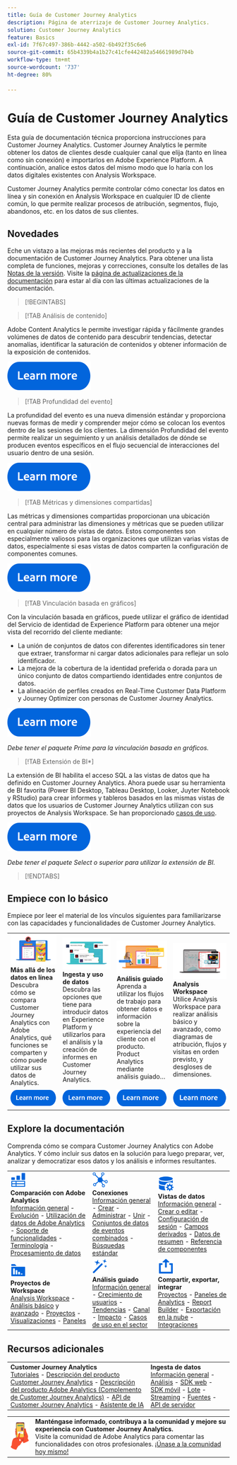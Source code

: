 ```yaml
---
title: Guía de Customer Journey Analytics
description: Página de aterrizaje de Customer Journey Analytics.
solution: Customer Journey Analytics
feature: Basics
exl-id: 7f67c497-386b-4442-a502-6b492f35c6e6
source-git-commit: 65b4339b4a1b27c41cfe442482a54661989d704b
workflow-type: tm+mt
source-wordcount: '737'
ht-degree: 80%

---
```


# Guía de Customer Journey Analytics

Esta guía de documentación técnica proporciona instrucciones para Customer Journey Analytics. Customer Journey Analytics le permite obtener los datos de clientes desde cualquier canal que elija (tanto en línea como sin conexión) e importarlos en Adobe Experience Platform. A continuación, analice estos datos del mismo modo que lo haría con los datos digitales existentes con Analysis Workspace.

Customer Journey Analytics permite controlar cómo conectar los datos en línea y sin conexión en Analysis Workspace en cualquier ID de cliente común, lo que permite realizar procesos de atribución, segmentos, flujo, abandonos, etc. en los datos de sus clientes.

## Novedades

Eche un vistazo a las mejoras más recientes del producto y a la documentación de Customer Journey Analytics. Para obtener una lista completa de funciones, mejoras y correcciones, consulte los detalles de las [Notas de la versión](../release-notes/latest.md). Visite la [página de actualizaciones de la documentación](../release-notes/doc-changes.md) para estar al día con las últimas actualizaciones de la documentación.

>[!BEGINTABS]

>[!TAB Análisis de contenido]

Adobe Content Analytics le permite investigar rápida y fácilmente grandes volúmenes de datos de contenido para descubrir tendencias, detectar anomalías, identificar la saturación de contenidos y obtener información de la exposición de contenidos.

[![imagen](assets/learn-more-button.svg)](/help/content-analytics/content-analytics.md)

>[!TAB Profundidad del evento]

La profundidad del evento es una nueva dimensión estándar y proporciona nuevas formas de medir y comprender mejor cómo se colocan los eventos dentro de las sesiones de los clientes. La dimensión Profundidad del evento permite realizar un seguimiento y un análisis detallados de dónde se producen eventos específicos en el flujo secuencial de interacciones del usuario dentro de una sesión.

[![imagen](assets/learn-more-button.svg)](/help/components/dimensions/overview.md#standard-dimensions)


>[!TAB Métricas y dimensiones compartidas]

Las métricas y dimensiones compartidas proporcionan una ubicación central para administrar las dimensiones y métricas que se pueden utilizar en cualquier número de vistas de datos. Estos componentes son especialmente valiosos para las organizaciones que utilizan varias vistas de datos, especialmente si esas vistas de datos comparten la configuración de componentes comunes.

[![imagen](assets/learn-more-button.svg)](/help/data-views/shared-metrics-dimensions/smd-overview.md)


<!--
>[!TAB AI Assistant] 

AI Assistant is a conversational experience that allows practitioners to perform tasks at a fast pace - whether its understanding concepts, troubleshooting problems, or searching through information. It also allows non-experts to perform expert tasks and increases the overall quality of work.

[![image](assets/learn-more-button.svg)](/help/ai-assistant.md)


>[!TAB Guided Analysis] 

Guided Analysis is now available directly from within Analysis Workspace, enabling users to create dashboards with comprehensive insights from panels, visualizations, and guided analyses.

[![image](assets/learn-more-button.svg)](/help/guided-analysis/overview.md)



>[!TAB Intelligent captions v2] 

Intelligent captions are now supported, with additional interface improvements, for [Line](/help/analysis-workspace/visualizations/line.md) (including multi-line), [Bar](/help/analysis-workspace/visualizations/bar.md), [Horizontal bar](/help/analysis-workspace/visualizations/horizontal-bar.md), [Area](/help/analysis-workspace/visualizations/area.md) (including multiple Area lines), [Donut](/help/analysis-workspace/visualizations/donut.md), [Fallout](/help/analysis-workspace/visualizations/fallout/fallout-flow.md), and [Flow](/help/analysis-workspace/visualizations/c-flow/flow.md) visualizations.

[![image](assets/learn-more-button.svg)](/help/components/c-intelligent-alerts/intelligent-alerts.md)


>[!TAB Alerts] 

Alerts allow you to be notified based on changed percentages or specific data points. You can preview how often an alert will trigger, send alerts by email or SMS, create stacked alerts, and more.

[![image](assets/learn-more-button.svg)](/help/components/c-intelligent-alerts/intelligent-alerts.md)


>[!TAB Summary data] 

Allows you to bring in time-series data that does not have a person ID. This time-series data can be used to support various use cases, such as 

- Presenting high-level performance indicators as part of or next to event-level data. 
- Uploading targets or goals at an hourly or daily basis, then positioning these targets or goals against event-level metrics. 

[![image](assets/learn-more-button.svg)](/help/data-views/summary-data.md)

-->

>[!TAB Vinculación basada en gráficos]

Con la vinculación basada en gráficos, puede utilizar el gráfico de identidad del Servicio de identidad de Experience Platform para obtener una mejor vista del recorrido del cliente mediante: <ul><li>La unión de conjuntos de datos con diferentes identificadores sin tener que extraer, transformar ni cargar datos adicionales para reflejar un solo identificador.</li> <li>La mejora de la cobertura de la identidad preferida o dorada para un único conjunto de datos compartiendo identidades entre conjuntos de datos.</li><li>La alineación de perfiles creados en Real-Time Customer Data Platform y Journey Optimizer con personas de Customer Journey Analytics.</li></ul>

[![imagen](assets/learn-more-button.svg)](/help/stitching/overview.md#graph-based-stitching)

*_Debe tener el paquete Prime para la vinculación basada en gráficos._*

>[!TAB Extensión de BI*]

La extensión de BI habilita el acceso SQL a las vistas de datos que ha definido en Customer Journey Analytics. Ahora puede usar su herramienta de BI favorita (Power BI Desktop, Tableau Desktop, Looker, Juyter Notebook y RStudio) para crear informes y tableros basados en las mismas vistas de datos que los usuarios de Customer Journey Analytics utilizan con sus proyectos de Analysis Workspace. Se han proporcionado [casos de uso](/help/use-cases/data-views/bi-extension-usecases.md).

[![imagen](assets/learn-more-button.svg)](/help/data-views/bi-extension.md)

*_Debe tener el paquete Select o superior para utilizar la extensión de BI._*


>[!ENDTABS]

## Empiece con lo básico

Empiece por leer el material de los vínculos siguientes para familiarizarse con las capacidades y funcionalidades de Customer Journey Analytics.

<table style="table-layout:fixed">
  <tr style="border: 0;">
    <td>
    <a href="/help/getting-started/aa-vs-cja/overview.md"><img src="./assets/aa-vs-cja.png"></a>
    <div><strong>Más allá de los datos en línea</strong><br/>Descubra cómo se compara Customer Journey Analytics con Adobe Analytics, qué funciones se comparten y cómo puede utilizar sus datos de Analytics.</div>
    </td>
    <td>
    <a href="/help/data-ingestion/data-ingestion.md"><img src="./assets/data-ingestion.png"></a>
    <div><strong>Ingesta y uso de datos</strong><br/>Descubra las opciones que tiene para introducir datos en Experience Platform y utilizarlos para el análisis y la creación de informes en Customer Journey Analytics.</div>
    </td>
    <td>
    <a href="/help/guided-analysis/overview.md"><img src="./assets/product-analytics.png"></a>
    <div><strong>Análisis guiado</strong><br/>Aprenda a utilizar los flujos de trabajo para obtener datos e información sobre la experiencia del cliente con el producto. Product Analytics mediante análisis guiado…
    </div>
    </td>
    <td>
    <a href="/help/analysis-workspace/home.md"><img src="./assets/workspace.png"></a>
    <div><strong>Analysis Workspace</strong><br/>Utilice Analysis Workspace para realizar análisis básico y avanzado, como diagramas de atribución, flujos y visitas en orden previsto, y desgloses de dimensiones.</div>
    </td>
  </tr>
  <tr style="border: 0;">
    <td align="center"><a href="/help/getting-started/aa-vs-cja/overview.md"><img src="./assets/learn-more-button.svg"></a></td>
    <td align="center"><a href="/help/data-ingestion/data-ingestion.md"><img src="./assets/learn-more-button.svg"></a></td>
    <td align="center"><a href="/help/guided-analysis/overview.md"><img src="./assets/learn-more-button.svg"></a></td>
    <td align="center"><a href="/help/analysis-workspace/home.md"><img src="./assets/learn-more-button.svg"></a></td>
    </tr>
</table>


## Explore la documentación

Comprenda cómo se compara Customer Journey Analytics con Adobe Analytics. Y cómo incluir sus datos en la solución para luego preparar, ver, analizar y democratizar esos datos y los análisis e informes resultantes.

<table style="table-layout:fixed">
  <tr style="border: 0;">
    <td>
      <img src="./assets/analytics.svg" width="35px"><br/>
      <strong>Comparación con Adobe Analytics</strong><br/><a href="/help/getting-started/aa-vs-cja/overview.md">Información general</a> - <a href="/help/getting-started/aa-to-cja.md">Evolución</a> - <a href="/help/getting-started/aa-vs-cja/aa-data-in-cja.md">Utilización de datos de Adobe Analytics</a> - <a href="/help/getting-started/aa-vs-cja/cja-aa.md">Soporte de funcionalidades</a> - <a href="/help/getting-started/aa-vs-cja/terminology.md">Terminología</a> - <a href="/help/getting-started/aa-vs-cja/data-processing-comparisons.md">Procesamiento de datos</a>
    </td>
    <td>
      <img src="./assets/connections.svg" width="35px"><br/>
      <strong>Conexiones</strong><br/><a href="/help/connections/overview.md">Información general</a> - <a href="/help/connections/create-connection.md">Crear</a> - <a href="/help/connections/manage-connections.md">Administrar</a> - <a href="/help/stitching/overview.md">Unir</a> - <a href="/help/connections/combined-dataset.md">Conjuntos de datos de eventos combinados</a> - <a href="/help/connections/standard-lookups.md">Búsquedas estándar</a>
    </td>
     <td>
      <img src="./assets/dataviews.svg" width="35px"><br/>
      <strong>Vistas de datos</strong><br/><a href="/help/data-views/data-views.md">Información general</a> - <a href="/help/data-views/create-dataview.md">Crear o editar</a> - <a href="/help/data-views/session-settings.md">Configuración de sesión</a> - <a href="/help/data-views/derived-fields/derived-fields.md">Campos derivados</a> - <a href="/help/data-views/summary-data.md">Datos de resumen</a> - <a href="/help/data-views/component-reference.md">Referencia de componentes</a>
    </td>

</tr>
  <tr style="border: 0;">
    <td>
      <img src="./assets/workspace.svg" width="35px"><br/>
      <strong>Proyectos de Workspace</strong><br/><a href="/help/analysis-workspace/home.md">Analysis Workspace</a> - <a href="/help/analysis-workspace/perform-basic-analysis.md">Análisis básico</a> y <a href="/help/analysis-workspace/perform-adv-analysis.md">avanzado</a> - <a href="/help/analysis-workspace/build-workspace-project/freeform-overview.md">Proyectos</a> - <a href="/help/analysis-workspace/visualizations/freeform-analysis-visualizations.md">Visualizaciones</a> - <a href="/help/analysis-workspace/c-panels/freeform-panel.md">Paneles</a>
    </td>
    <td>
      <img src="./assets/guided-analysis.svg" width="35px"><br/>
      <strong>Análisis guiado</strong><br/><a href="/help/guided-analysis/overview.md">Información general</a> - <a href="/help/guided-analysis/types/active-growth.md">Crecimiento de usuarios</a> - <a href="/help/guided-analysis/types/trends.md">Tendencias</a> - <a href="/help/guided-analysis/types/funnel.md">Canal</a> - <a href="/help/guided-analysis/types/release-impact.md">Impacto</a> - <a href="/help/guided-analysis/industry-use-cases.md">Casos de uso en el sector</a>
    </td>
    <td>
      <img src="./assets/share.svg" width="35px"><br/>
      <strong>Compartir, exportar, integrar</strong><br/><a href="/help/analysis-workspace/curate-share/share-projects.md">Proyectos</a> - <a href="/help/mobile-app/home.md">Paneles de Analytics</a> - <a href="/help/report-builder/rb-overview.md">Report Builder</a>  - <a href="/help/components/exports/manage-exports.md">Exportación en la nube</a> - <a href="/help/integrations/overview.md">Integraciones</a>
    </td>
  </tr>
</table>

## Recursos adicionales

<table style="table-layout:fixed"><tr style="border: 0;">
<td><strong>Customer Journey Analytics</strong><br/>
<a href="https://experienceleague.adobe.com/es/docs/customer-journey-analytics-learn/tutorials/overview" target="_blank">Tutoriales</a> - <a href="https://helpx.adobe.com/es/legal/product-descriptions/customer-journey-analytics.html?lang=es" target="_blank">Descripción del producto Customer Journey Analytics</a> - <a href="https://helpx.adobe.com/es/legal/product-descriptions/adobe-analytics-addon-customer-journey-analytics.html?lang=es" target="_blank">Descripción del producto Adobe Analytics (Complemento de Customer Journey Analytics)</a> - <a href="https://developer.adobe.com/cja-apis/docs/" target="_blank">API de Customer Journey Analytics</a> - <a href="/help/ai-assistant.md">Asistente de IA</a>
</td>
<td><strong>Ingesta de datos</strong><br/><a href="/help/data-ingestion/data-ingestion.md">Información general</a> - <a href="/help/data-ingestion/analytics.md">Análisis</a> - <a href="/help/data-ingestion/aepwebsdk.md">SDK web</a> - <a href="/help/data-ingestion/aepmobilesdk.md">SDK móvil</a> - <a href="/help/data-ingestion/batch.md">Lote</a> - <a href="/help/data-ingestion/streaming.md">Streaming</a> - <a href="/help/data-ingestion/sources.md">Fuentes</a> - <a href="/help/data-ingestion/serverapi.md">API de servidor</a>
</td>
</tr>
</table>


<table style="table-layout:auto" class="tablelayout-is-fixed"><tbody><tr style="border: 0;"><td><img src="./assets/newsletter.png"></td><td>
<b>Manténgase informado, contribuya a la comunidad y mejore su experiencia con Customer Journey Analytics.</b><br>Visite la comunidad de Adobe Analytics para comentar las funcionalidades con otros profesionales. <a href="https://experienceleaguecommunities.adobe.com/t5/adobe-analytics/ct-p/adobe-analytics-community?profile.language=es">¡Únase a la comunidad hoy mismo!</a></td></tr></tbody></table>
